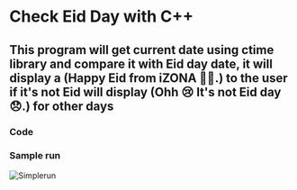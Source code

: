 # Check Eid Day with C++

## This program will get current date using ctime library and compare it with Eid day date, it will display a (Happy Eid from iZONA 🖤🖤.) to the user if it's not Eid will display (Ohh 😢 It's not Eid day 😞.) for other days

### Code



### Sample run
![Simplerun](https://user-images.githubusercontent.com/32389129/65376082-84aa2080-dca4-11e9-82de-7dc72472d73a.gif)

